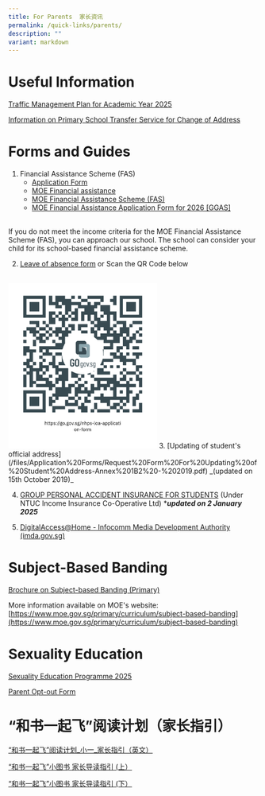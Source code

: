 ```yaml
---
title: For Parents  家长资讯
permalink: /quick-links/parents/
description: ""
variant: markdown
---
```

# Useful Information
[Traffic Management Plan for Academic Year 2025](/trafficmanagementplan/)

[Information on Primary School Transfer Service for Change of Address](/files/Information%20Sheets/Annex%20B%20-%20Information%20sheet%20for%20parents.pdf)

# Forms and Guides
1. Financial Assistance Scheme (FAS)
	* [Application Form](/files/Application%20Forms/MOE_FAS_Application_Form_2026.pdf)
	* [MOE Financial assistance](https://www.moe.gov.sg/financial-matters/financial-assistance)
	* [MOE Financial Assistance Scheme (FAS)](/files/Information%20Sheets/MOE_Financial_Assistance_Scheme__FAS____2026.pdf)
	* [MOE Financial Assistance Application Form for 2026 [GGAS]](https://form.gov.sg/68b7e92465cd36be287889c6) 
<br>
If you do not meet the income criteria for the MOE Financial Assistance Scheme (FAS), you can approach our school. The school can consider your child for its school-based financial assistance scheme.
<br>

2. [Leave of absence form](https://go.gov.sg/nhps-loa-application-form) or Scan the QR Code below
<br>
<img src="/images/gogovnanhua.png" alt="" style="width:300px; height:332px;">
3. [Updating of student's official address](/files/Application%20Forms/Request%20Form%20For%20Updating%20of%20Student%20Address-Annex%201B2%20-%202019.pdf)  _(updated on 15th October 2019)_


4. [GROUP PERSONAL ACCIDENT INSURANCE FOR STUDENTS](/files/Application%20Forms/Product_Fact_Sheet__Year_2025_.pdf) (Under NTUC Income Insurance Co-Operative Ltd) ****updated on 2 January 2025***

5. [DigitalAccess@Home - Infocomm Media Development Authority (imda.gov.sg)](https://www.imda.gov.sg/dah)

# Subject-Based Banding
[Brochure on Subject-based Banding (Primary)](/files/Information%20Sheets/1MOE_SBB_ENG_1%20Mar%202018.pdf)

More information available on MOE's website:
[https://www.moe.gov.sg/primary/curriculum/subject-based-banding](https://www.moe.gov.sg/primary/curriculum/subject-based-banding)

# Sexuality Education
[Sexuality Education Programme 2025](/files/Application%20Forms/2025_Info_on_SEd_for_schs_website__Updated_.pdf)

[Parent Opt-out Form](https://form.gov.sg/677e37d772fecec93095e2d0)


# “和书一起飞”阅读计划（家长指引）
[“和书一起飞”阅读计划_小一_家长指引（英文）](https://drive.google.com/file/d/1-iPOlW_RgYGPTnsg9f5bw_mg7zRz5v9B/view?usp=drive_link)

[“和书一起飞”小图书 家长导读指引 (上）](https://drive.google.com/file/d/1CiFmAads0lR93gOLrjXttmcuZ2Zb6LUo/view?usp=drive_link)

[“和书一起飞”小图书 家长导读指引 (下）](https://drive.google.com/file/d/1hzk7syLEDLND6L8OIKZAdeO7QtXBp1Sx/view?usp=drive_link)